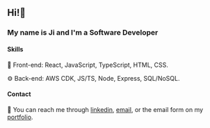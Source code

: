 ## Hi!👋

### My name is Ji and I'm a Software Developer

#### Skills
🌻 Front-end: React, JavaScript, TypeScript, HTML, CSS.

⚙️ Back-end: AWS CDK, JS/TS, Node, Express, SQL/NoSQL.

#### Contact
📨 You can reach me through [linkedin](https://www.linkedin.com/in/ji-park), [email](mailto:ji.park@jpnws.com), or the email form on my [portfolio](https://www.jpnws.com/).
